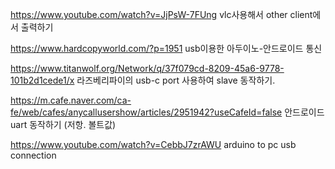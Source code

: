 https://www.youtube.com/watch?v=JjPsW-7FUng vlc사용해서 other client에서 출력하기


https://www.hardcopyworld.com/?p=1951 usb이용한 아두이노-안드로이드 통신


https://www.titanwolf.org/Network/q/37f079cd-8209-45a6-9778-101b2d1cede1/x 라즈베리파이의 usb-c port 사용하여 slave 동작하기.


https://m.cafe.naver.com/ca-fe/web/cafes/anycallusershow/articles/2951942?useCafeId=false 안드로이드 uart 동작하기 (저항. 볼트값)


https://www.youtube.com/watch?v=CebbJ7zrAWU arduino to pc usb connection
